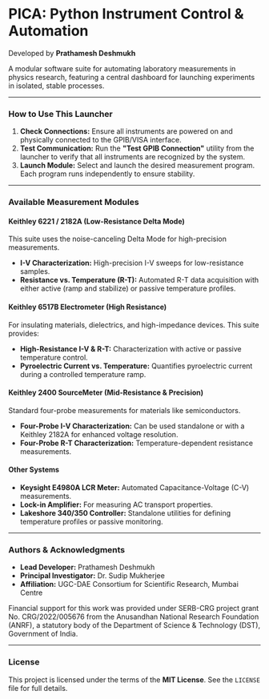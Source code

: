 # PICA: Python Instrument Control & Automation

Developed by **Prathamesh Deshmukh**

A modular software suite for automating laboratory measurements in physics research, featuring a central dashboard for launching experiments in isolated, stable processes.

---

### How to Use This Launcher

1.  **Check Connections:** Ensure all instruments are powered on and physically connected to the GPIB/VISA interface.
2.  **Test Communication:** Run the **"Test GPIB Connection"** utility from the launcher to verify that all instruments are recognized by the system.
3.  **Launch Module:** Select and launch the desired measurement program. Each program runs independently to ensure stability.

---

### Available Measurement Modules

#### Keithley 6221 / 2182A (Low-Resistance Delta Mode)

This suite uses the noise-canceling Delta Mode for high-precision measurements.

* **I-V Characterization:** High-precision I-V sweeps for low-resistance samples.
* **Resistance vs. Temperature (R-T):** Automated R-T data acquisition with either active (ramp and stabilize) or passive temperature profiles.

#### Keithley 6517B Electrometer (High Resistance)

For insulating materials, dielectrics, and high-impedance devices. This suite provides:

* **High-Resistance I-V & R-T:** Characterization with active or passive temperature control.
* **Pyroelectric Current vs. Temperature:** Quantifies pyroelectric current during a controlled temperature ramp.

#### Keithley 2400 SourceMeter (Mid-Resistance & Precision)

Standard four-probe measurements for materials like semiconductors.

* **Four-Probe I-V Characterization:** Can be used standalone or with a Keithley 2182A for enhanced voltage resolution.
* **Four-Probe R-T Characterization:** Temperature-dependent resistance measurements.

#### Other Systems
 
* **Keysight E4980A LCR Meter:** Automated Capacitance-Voltage (C-V) measurements.
* **Lock-in Amplifier:** For measuring AC transport properties.
* **Lakeshore 340/350 Controller:** Standalone utilities for defining temperature profiles or passive monitoring.

---

### Authors & Acknowledgments

* **Lead Developer:** Prathamesh Deshmukh
* **Principal Investigator:** Dr. Sudip Mukherjee
* **Affiliation:** UGC-DAE Consortium for Scientific Research, Mumbai Centre

Financial support for this work was provided under SERB-CRG project grant No. CRG/2022/005676 from the Anusandhan National Research Foundation (ANRF), a statutory body of the Department of Science & Technology (DST), Government of India.

---

### License

This project is licensed under the terms of the **MIT License**. See the `LICENSE` file for full details.